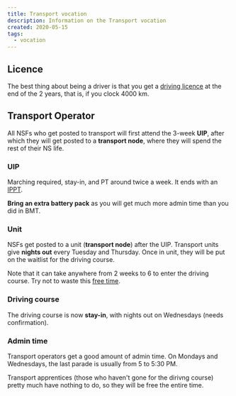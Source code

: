 ```yaml
---
title: Transport vocation
description: Information on the Transport vocation
created: 2020-05-15
tags:
  - vocation
---
```


## Licence
The best thing about being a driver is that you get a [driving licence](https://www.mindef.gov.sg/web/portal/mindef/news-and-events/latest-releases/article-detail/2018/january/02jan18-mq-001/) at the end of the 2 years, that is, if you clock 4000 km.

## Transport Operator

All NSFs who get posted to transport will first attend the 3-week **UIP**, after which they will get posted to a **transport node**, where they will spend the rest of their NS life.


### UIP
Marching required, stay-in, and PT around twice a week. It ends with an [IPPT](/ippt).

**Bring an extra battery pack** as you will get much more admin time than you did in BMT.

### Unit

NSFs get posted to a unit (**transport node**) after the UIP. Transport units give **nights out** every Tuesday and Thursday. Once in unit, they will be put on the waitlist for the driving course.

Note that it can take anywhere from 2 weeks to 6 to enter the driving course. Try not to waste this [free time](/free-time).

### Driving course
The driving course is now **stay-in**, with nights out on Wednesdays (needs confirmation).

### Admin time

Transport operators get a good amount of admin time. On Mondays and Wednesdays, the last parade is usually from 5 to 5:30 PM.

Transport apprentices (those who haven't gone for the dirivng course) pretty much have nothing to do, so they will be free the entire time.

<!--
### TO rights
- Do not move vehicle if you are tired or unwell.
- Turn down in between details not in accordance to the authorised indent.
- Not to move the vehicle if vehicle commander or passenger are not adhering to safety discipline rules (seat belt, safety strap, smoking, rowdy behaviour, etc).
- To highlight the need to change the original route plan if there are astable that hinders the way to the destination. 
- The right to stop the vehicle at a safe location if inconvenience/ nuisance is caused to the public or if the VC still falls asleep despite reminder. 
- The right to turn down request that is not part of the driver's job scope. Entitled to the same type of ration as the rest of the personnel during any type of support.
- A proper resting area must be catered while waiting to perform any mission.
- Be treated equally, have enough rest/sleep and be allowed to report sick at the medical centre if necessary. Minimum 10 mins rest for each hour of continuous driving, for exercise duration exceeding 24hrs, have a minimum of 4 hrs of rest in the subsequent 24 hrs. 
- Communication on the move shall be maintained via the VC's handphone. The driver is not allowed to answer a phone call during the move.
- Be briefed of the route before going off for a detail including if the route passes through ERP gantry.
- To ask the VC to go down to ground guide while reversing or going through difficult or narrow terrain.
-->
